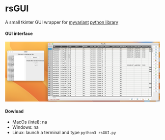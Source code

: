 # rsGUI
A small tkinter GUI wrapper for [myvariant](https://myvariant.info/) [python library](https://pypi.org/project/myvariant/)

#### GUI interface
<img src="https://github.com/a-xavier/rsGUI/blob/main/img.png?raw=true">

#### Dowload
- MacOs (intel): na
- Windows: na
- Linux: launch a terminal and type ```python3 rsGUI.py```
